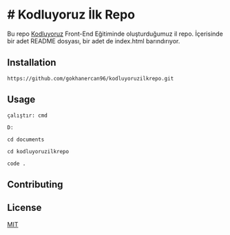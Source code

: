 # # Kodluyoruz İlk Repo

Bu repo [Kodluyoruz](https://www.kodluyoruz.org/) Front-End Eğitiminde oluşturduğumuz il repo. İçerisinde bir adet README dosyası, bir adet de index.html barındırıyor.

## Installation 

`https://github.com/gokhanercan96/kodluyoruzilkrepo.git`

## Usage

`çalıştır: cmd `

`D: `

`cd documents `

`cd kodluyoruzilkrepo `

`code .`



## Contributing

## License

[MIT](https://choosealicense.com/licenses/mit/)





